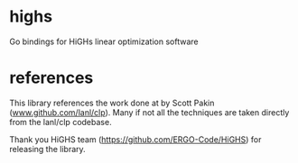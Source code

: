 # highs
Go bindings for HiGHs linear optimization software

# references
This library references the work done at by Scott Pakin (www.github.com/lanl/clp). Many if not all the techniques are taken directly from the lanl/clp codebase.

Thank you HiGHS team (https://github.com/ERGO-Code/HiGHS) for releasing the library.
